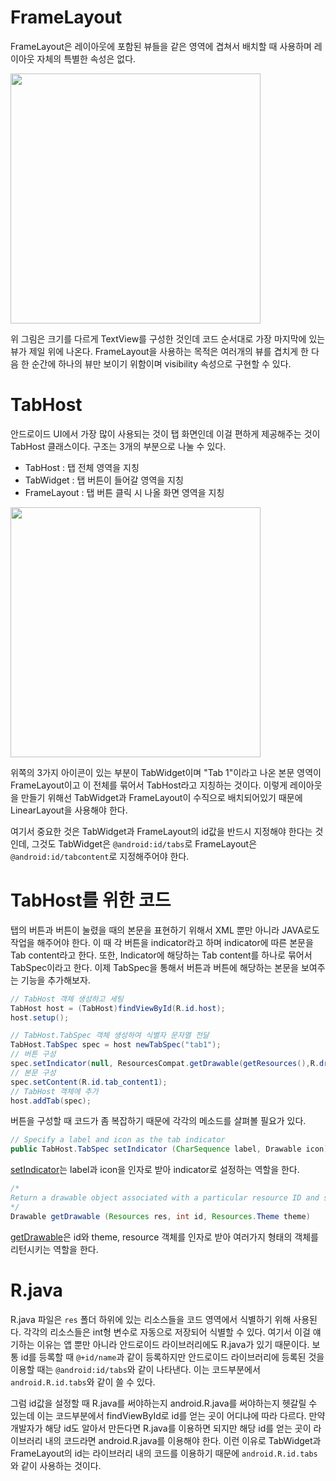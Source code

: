 # FrameLayout

FrameLayout은 레이아웃에 포함된 뷰들을 같은 영역에 겹쳐서 배치할 때 사용하며 레이아웃 자체의 특별한 속성은 없다.

<img src="https://user-images.githubusercontent.com/35518072/41954923-d0bf5214-7a18-11e8-9175-3364c132bb9b.JPG" height="400px">

위 그림은 크기를 다르게 TextView를 구성한 것인데 코드 순서대로 가장 마지막에 있는 뷰가 제일 위에 나온다. FrameLayout을 사용하는 목적은 여러개의 뷰를 겹치게 한 다음 한 순간에 하나의 뷰만 보이기 위함이며 visibility 속성으로 구현할 수 있다.

# TabHost

안드로이드 UI에서 가장 많이 사용되는 것이 탭 화면인데 이걸 편하게 제공해주는 것이 TabHost 클래스이다. 구조는 3개의 부분으로 나눌 수 있다.

* TabHost : 탭 전체 영역을 지칭
* TabWidget : 탭 버튼이 들어갈 영역을 지칭
* FrameLayout : 탭 버튼 클릭 시 나올 화면 영역을 지칭

<img src="https://user-images.githubusercontent.com/35518072/41955295-6b24704a-7a1a-11e8-8121-4745683903ff.JPG" height="400px">

위쪽의 3가지 아이콘이 있는 부분이 TabWidget이며 "Tab 1"이라고 나온 본문 영역이 FrameLayout이고 이 전체를 묶어서 TabHost라고 지칭하는 것이다. 이렇게 레이아웃을 만들기 위해선 TabWidget과 FrameLayout이 수직으로 배치되어있기 때문에 LinearLayout을 사용해야 한다.

여기서 중요한 것은 TabWidget과 FrameLayout의 id값을 반드시 지정해야 한다는 것인데, 그것도 TabWidget은 `@android:id/tabs`로 FrameLayout은 `@android:id/tabcontent`로 지정해주어야 한다.

# TabHost를 위한 코드

탭의 버튼과 버튼이 눌렸을 때의 본문을 표현하기 위해서 XML 뿐만 아니라 JAVA로도 작업을 해주어야 한다. 이 때 각 버튼을 indicator라고 하며 indicator에 따른 본문을 Tab content라고 한다. 또한, Indicator에 해당하는 Tab content를 하나로 묶어서 TabSpec이라고 한다. 이제 TabSpec을 통해서 버튼과 버튼에 해당하는 본문을 보여주는 기능을 추가해보자.

```java
// TabHost 객체 생성하고 세팅
TabHost host = (TabHost)findViewById(R.id.host);
host.setup();

// TabHost.TabSpec 객체 생성하여 식별자 문자열 전달
TabHost.TabSpec spec = host newTabSpec("tab1");
// 버튼 구성
spec.setIndicator(null, ResourcesCompat.getDrawable(getResources(),R.drawable.tab_icon1, null));
// 본문 구성
spec.setContent(R.id.tab_content1);
// TabHost 객체에 추가
host.addTab(spec);
```

버튼을 구성할 때 코드가 좀 복잡하기 때문에 각각의 메소드를 살펴볼 필요가 있다.

```java
// Specify a label and icon as the tab indicator
public TabHost.TabSpec setIndicator (CharSequence label, Drawable icon)
```

[setIndicator](https://developer.android.com/reference/android/widget/TabHost.TabSpec#setIndicator)는 label과 icon을 인자로 받아 indicator로 설정하는 역할을 한다.

```java
/*
Return a drawable object associated with a particular resource ID and styled for the specified theme. Various types of objects will be returned depending on the underlying resource -- for example, a solid color, PNG image, scalable image, etc.
*/
Drawable getDrawable (Resources res, int id, Resources.Theme theme)
```

[getDrawable](https://developer.android.com/reference/android/support/v4/content/res/ResourcesCompat#getdrawable)은 id와 theme, resource 객체를 인자로 받아 여러가지 형태의 객체를 리턴시키는 역할을 한다.

# R.java

R.java 파일은 `res` 폴더 하위에 있는 리소스들을 코드 영역에서 식별하기 위해 사용된다. 각각의 리소스들은 int형 변수로 자동으로 저장되어 식별할 수 있다. 여기서 이걸 얘기하는 이유는 앱 뿐만 아니라 안드로이드 라이브러리에도 R.java가 있기 때문이다. 보통 id를 등록할 때 `@+id/name`과 같이 등록하지만 안드로이드 라이브러리에 등록된 것을 이용할 때는 `@android:id/tabs`와 같이 나타낸다. 이는 코드부분에서 `android.R.id.tabs`와 같이 쓸 수 있다. 

그럼 id값을 설정할 때 R.java를 써야하는지 android.R.java를 써야하는지 헷갈릴 수 있는데 이는 코드부분에서 findViewById로 id를 얻는 곳이 어디냐에 따라 다르다. 만약 개발자가 해당 id도 알아서 만든다면 R.java를 이용하면 되지만 해당 id를 얻는 곳이 라이브러리 내의 코드라면 android.R.java를 이용해야 한다. 이런 이유로 TabWidget과 FrameLayout의 id는 라이브러리 내의 코드를 이용하기 때문에 `android.R.id.tabs`와 같이 사용하는 것이다.
